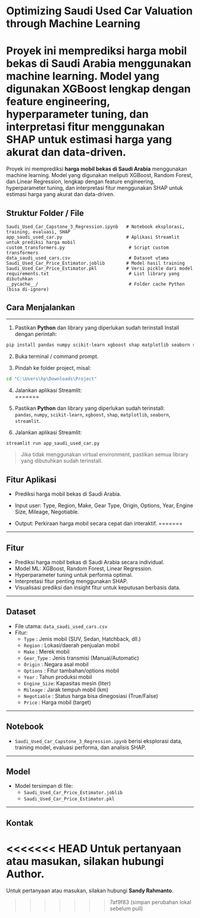 
# Optimizing Saudi Used Car Valuation through Machine Learning

Proyek ini memprediksi **harga mobil bekas di Saudi Arabia** menggunakan machine learning. Model yang digunakan XGBoost lengkap dengan feature engineering, hyperparameter tuning, dan interpretasi fitur menggunakan SHAP untuk estimasi harga yang akurat dan data-driven.
=======
Proyek ini memprediksi **harga mobil bekas di Saudi Arabia** menggunakan machine learning. Model yang digunakan meliputi XGBoost, Random Forest, dan Linear Regression, lengkap dengan feature engineering, hyperparameter tuning, dan interpretasi fitur menggunakan SHAP untuk estimasi harga yang akurat dan data-driven.


## Struktur Folder / File

```
Saudi_Used_Car_Capstone_3_Regression.ipynb   # Notebook eksplorasi, training, evaluasi, SHAP
app_saudi_used_car.py                        # Aplikasi Streamlit untuk prediksi harga mobil
custom_transformers.py                        # Script custom transformers
data_saudi_used_cars.csv                      # Dataset utama
Saudi_Used_Car_Price_Estimator.joblib        # Model hasil training
Saudi_Used_Car_Price_Estimator.pkl           # Versi pickle dari model
requirements.txt                              # List library yang dibutuhkan
__pycache__/                                  # Folder cache Python (bisa di-ignore)
```

## Cara Menjalankan

---

1. Pastikan **Python** dan library yang diperlukan sudah terinstall
Install dengan perintah:
```bash
pip install pandas numpy scikit-learn xgboost shap matplotlib seaborn streamlit
```
2. Buka terminal / command prompt.

3. Pindah ke folder project, misal:
```bash
cd "C:\Users\hp\Downloads\Project"
```

4. Jalankan aplikasi Streamlit:  
=======

1. Pastikan **Python** dan library yang diperlukan sudah terinstall:  
   `pandas`, `numpy`, `scikit-learn`, `xgboost`, `shap`, `matplotlib`, `seaborn`, `streamlit`.  
2. Jalankan aplikasi Streamlit:  

```bash
streamlit run app_saudi_used_car.py
```

> Jika tidak menggunakan virtual environment, pastikan semua library yang dibutuhkan sudah terinstall.


## Fitur Aplikasi

- Prediksi harga mobil bekas di Saudi Arabia.

- Input user: Type, Region, Make, Gear Type, Origin, Options, Year, Engine Size, Mileage, Negotiable.

- Output: Perkiraan harga mobil secara cepat dan interaktif.
=======
---

## Fitur

- Prediksi harga mobil bekas di Saudi Arabia secara individual.  
- Model ML: XGBoost, Random Forest, Linear Regression.  
- Hyperparameter tuning untuk performa optimal.  
- Interpretasi fitur penting menggunakan SHAP.  
- Visualisasi prediksi dan insight fitur untuk keputusan berbasis data.  


---

## Dataset

- File utama: `data_saudi_used_cars.csv`  
- Fitur:
  - `Type`       : Jenis mobil (SUV, Sedan, Hatchback, dll.)  
  - `Region`     : Lokasi/daerah penjualan mobil  
  - `Make`       : Merek mobil  
  - `Gear_Type`  : Jenis transmisi (Manual/Automatic)  
  - `Origin`     : Negara asal mobil  
  - `Options`    : Fitur tambahan/options mobil  
  - `Year`       : Tahun produksi mobil  
  - `Engine_Size`: Kapasitas mesin (liter)  
  - `Mileage`    : Jarak tempuh mobil (km)  
  - `Negotiable` : Status harga bisa dinegosiasi (True/False)  
  - `Price`      : Harga mobil (target)  

---

## Notebook

- `Saudi_Used_Car_Capstone_3_Regression.ipynb` berisi eksplorasi data, training model, evaluasi performa, dan analisis SHAP.

---

## Model

- Model tersimpan di file:  
  - `Saudi_Used_Car_Price_Estimator.joblib`  
  - `Saudi_Used_Car_Price_Estimator.pkl`  

---

## Kontak

<<<<<<< HEAD
Untuk pertanyaan atau masukan, silakan hubungi **Author**.
=======
Untuk pertanyaan atau masukan, silakan hubungi **Sandy Rahmanto**.
>>>>>>> 7af9f83 (simpan perubahan lokal sebelum pull)
